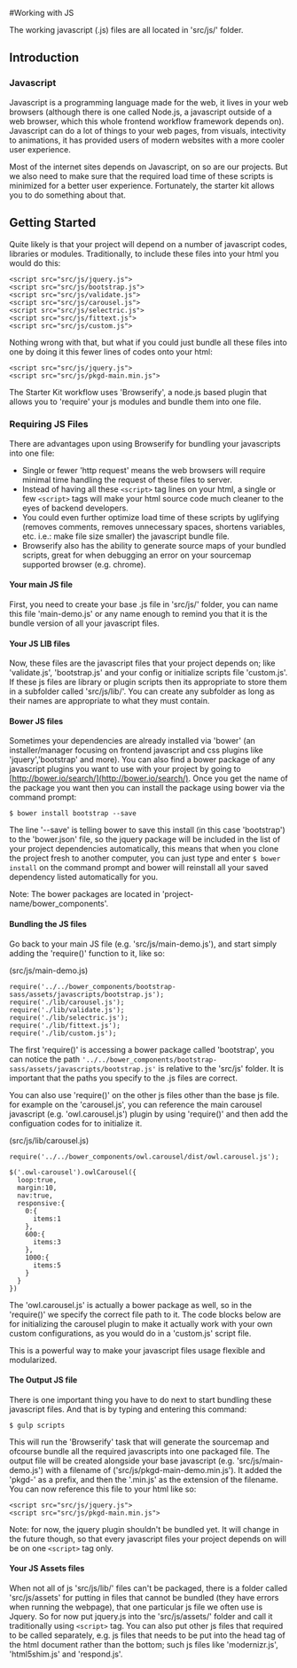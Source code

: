 #Working with JS

The working javascript (.js) files are all located in 'src/js/' folder.

## Introduction

### Javascript

Javascript is a programming language made for the web, it lives in your web browsers (although there is one called Node.js, a javascript outside of a web browser, which this whole frontend workflow framework depends on). Javascript can do a lot of things to your web pages, from visuals, intectivity to animations, it has provided users of modern websites with a more cooler user experience.

Most of the internet sites depends on Javascript, on so are our projects. But we also need to make sure that the required load time of these scripts is minimized for a better user experience. Fortunately, the starter kit allows you to do something about that.

## Getting Started

Quite likely is that your project will depend on a number of javascript codes, libraries or modules. Traditionally, to include these files into your html you would do this:
~~~
<script src="src/js/jquery.js">
<script src="src/js/bootstrap.js">
<script src="src/js/validate.js">
<script src="src/js/carousel.js">
<script src="src/js/selectric.js">
<script src="src/js/fittext.js">
<script src="src/js/custom.js">
~~~
Nothing wrong with that, but what if you could just bundle all these files into one by doing it this fewer lines of codes onto your html:
~~~
<script src="src/js/jquery.js">
<script src="src/js/pkgd-main.min.js">
~~~

The Starter Kit workflow uses 'Browserify', a node.js based plugin that allows you to 'require' your js modules and bundle them into one file.

### Requiring JS Files

There are advantages upon using Browserify for bundling your javascripts into one file:

* Single or fewer 'http request' means the web browsers will require minimal time handling the request of these files to server.
* Instead of having all these `<script>` tag lines on your html, a single or few `<script>` tags will make your html source code much cleaner to the eyes of backend developers.
* You could even further optimize load time of these scripts by uglifying (removes comments, removes unnecessary spaces, shortens variables, etc. i.e.: make file size smaller) the javascript bundle file.
* Browserify also has the ability to generate source maps of your bundled scripts, great for when debugging an error on your sourcemap supported browser (e.g. chrome).

#### Your main JS file

First, you need to create your base .js file in 'src/js/' folder, you can name this file 'main-demo.js' or any name enough to remind you that it is the bundle version of all your javascript files.

#### Your JS LIB files

Now, these files are the javascript files that your project depends on; like 'validate.js', 'bootstrap.js' and your config or initialize scripts file 'custom.js'. If these js files are library or plugin scripts then its appropriate to store them in a subfolder called 'src/js/lib/'. You can create any subfolder as long as their names are appropriate to what they must contain.  

#### Bower JS files

Sometimes your dependencies are already installed via 'bower' (an installer/manager focusing on frontend javascript and css plugins like 'jquery','bootstrap' and more). You can also find a bower package of any javascript plugins you want to use with your project by going to [http://bower.io/search/](http://bower.io/search/). Once you get the name of the package you want then you can install the package using bower via the command prompt:
~~~
$ bower install bootstrap --save
~~~
The line '--save' is telling bower to save this install (in this case 'bootstrap') to the 'bower.json' file, so the jquery package will be included in the list of your project dependencies automatically, this means that when you clone the project fresh to another computer, you can just type and enter `$ bower install` on the command prompt and bower will reinstall all your saved dependency listed automatically for you.

Note: The bower packages are located in 'project-name/bower_components'.

#### Bundling the JS files

Go back to your main JS file (e.g. 'src/js/main-demo.js'), and start simply adding the 'require()' function to it, like so:

(src/js/main-demo.js)
~~~
require('../../bower_components/bootstrap-sass/assets/javascripts/bootstrap.js');
require('./lib/carousel.js');
require('./lib/validate.js');
require('./lib/selectric.js');
require('./lib/fittext.js');
require('./lib/custom.js');
~~~
The first 'require()' is accessing a bower package called 'bootstrap', you can notice the path `'../../bower_components/bootstrap-sass/assets/javascripts/bootstrap.js'` is relative to the 'src/js' folder. It is important that the paths you specify to the .js files are correct.

You can also use 'require()' on the other js files other than the base js file. for example on the 'carousel.js', you can reference the main carousel javascript (e.g. 'owl.carousel.js') plugin by using 'require()' and then add the configuation codes for to initialize it.

(src/js/lib/carousel.js)
~~~
require('../../bower_components/owl.carousel/dist/owl.carousel.js');

$('.owl-carousel').owlCarousel({
  loop:true,
  margin:10,
  nav:true,
  responsive:{
    0:{
      items:1
    },
    600:{
      items:3
    },
    1000:{
      items:5
    }
  }
})
~~~
The 'owl.carousel.js' is actually a bower package as well, so in the 'require()' we specify the correct file path to it. The code blocks below are for initializing the carousel plugin to make it actually work with your own custom configurations, as you would do in a 'custom.js' script file.

This is a powerful way to make your javascript files usage flexible and modularized.

#### The Output JS file

There is one important thing you have to do next to start bundling these javascript files. And that is by typing and entering this command:
~~~
$ gulp scripts
~~~
This will run the 'Browserify' task that will generate the sourcemap and ofcourse bundle all the required javascripts into one packaged file. The output file will be created alongside your base javascript (e.g. 'src/js/main-demo.js') with a filename of ('src/js/pkgd-main-demo.min.js'). It added the 'pkgd-' as a prefix, and then the '.min.js' as the extension of the filename. You can now reference this file to your html like so:
~~~
<script src="src/js/jquery.js">
<script src="src/js/pkgd-main.min.js">
~~~
Note: for now, the jquery plugin shouldn't be bundled yet. It will change in the future though, so that every javascript files your project depends on will be on one `<script>` tag only.

#### Your JS Assets files

When not all of js 'src/js/lib/' files can't be packaged, there is a folder called 'src/js/assets' for putting in files that cannot be bundled (they have errors when running the webpage), that one particular js file we often use is Jquery. So for now put jquery.js into the 'src/js/assets/' folder and call it traditionally using `<script>` tag. You can also put other js files that required to be called separately, e.g. js files that needs to be put into the head tag of the html document rather than the bottom; such js files like 'modernizr.js', 'html5shim.js' and 'respond.js'.
